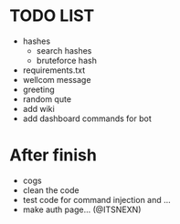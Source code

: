 # TODO LIST
- hashes
  - search hashes
  - bruteforce hash
- requirements.txt
- wellcom message
- greeting
- random qute
- add wiki
- add dashboard commands for bot

# After finish
- cogs
- clean the code
- test code for command injection and ...
- make auth page... (@ITSNEXN)
